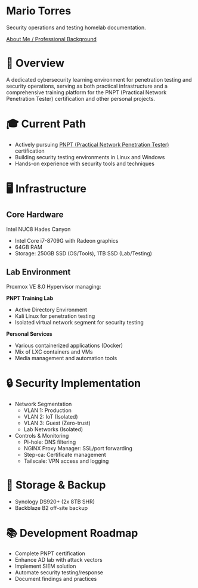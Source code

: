 # Mario Torres
Security operations and testing homelab documentation.

[About Me / Professional Background](about.md)

# 🎯 Overview
A dedicated cybersecurity learning environment for penetration testing and security operations, serving as both practical infrastructure and a comprehensive training platform for the PNPT (Practical Network Penetration Tester) certification and other personal projects.

# 🎓 Current Path
* Actively pursuing [PNPT (Practical Network Penetration Tester)](https://certifications.tcm-sec.com/pnpt/) certification
* Building security testing environments in Linux and Windows
* Hands-on experience with security tools and techniques

# 🖥️ Infrastructure

## Core Hardware
Intel NUC8 Hades Canyon
* Intel Core i7-8709G with Radeon graphics
* 64GB RAM
* Storage: 250GB SSD (OS/Tools), 1TB SSD (Lab/Testing)

## Lab Environment
Proxmox VE 8.0 Hypervisor managing:

**PNPT Training Lab**
* Active Directory Environment
* Kali Linux for penetration testing
* Isolated virtual network segment for security testing

**Personal Services**
* Various containerized applications (Docker)
* Mix of LXC containers and VMs
* Media management and automation tools

# 🔒 Security Implementation
* Network Segmentation
  * VLAN 1: Production
  * VLAN 2: IoT (Isolated)
  * VLAN 3: Guest (Zero-trust)
  * Lab Networks (Isolated)
* Controls & Monitoring
  * Pi-hole: DNS filtering
  * NGINX Proxy Manager: SSL/port forwarding
  * Step-ca: Certificate management
  * Tailscale: VPN access and logging

# 💾 Storage & Backup
* Synology DS920+ (2x 8TB SHR)
* Backblaze B2 off-site backup

# 📚 Development Roadmap
* Complete PNPT certification
* Enhance AD lab with attack vectors
* Implement SIEM solution
* Automate security testing/response
* Document findings and practices